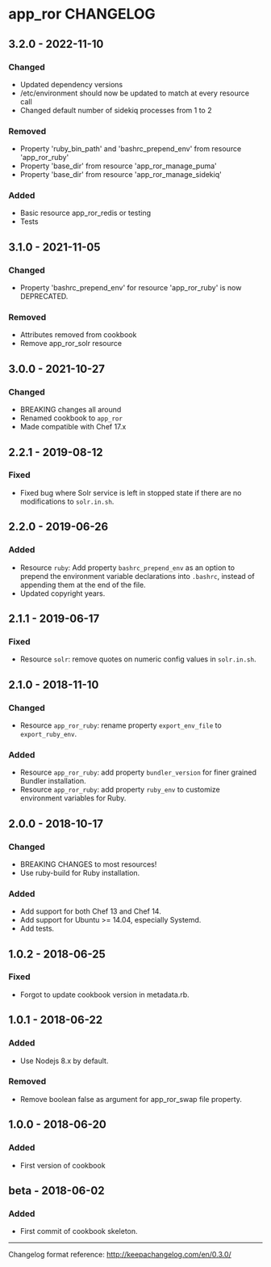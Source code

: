 # app_ror CHANGELOG

## 3.2.0 - 2022-11-10
### Changed
- Updated dependency versions
- /etc/environment should now be updated to match at every resource call
- Changed default number of sidekiq processes from 1 to 2

### Removed
- Property 'ruby_bin_path' and 'bashrc_prepend_env' from resource 'app_ror_ruby'
- Property 'base_dir' from resource 'app_ror_manage_puma'
- Property 'base_dir' from resource 'app_ror_manage_sidekiq'

### Added
- Basic resource app_ror_redis or testing
- Tests

## 3.1.0 - 2021-11-05
### Changed
- Property 'bashrc_prepend_env' for resource 'app_ror_ruby' is now DEPRECATED.

### Removed
- Attributes removed from cookbook
- Remove app_ror_solr resource

## 3.0.0 - 2021-10-27
### Changed
- BREAKING changes all around
- Renamed cookbook  to `app_ror`
- Made compatible with Chef 17.x

## 2.2.1 - 2019-08-12
### Fixed
- Fixed bug where Solr service is left in stopped state if there are no modifications to `solr.in.sh`.

## 2.2.0 - 2019-06-26
### Added
- Resource `ruby`: Add property `bashrc_prepend_env` as an option to prepend the environment variable declarations into `.bashrc`, instead of appending them at the end of the file.
- Updated copyright years.

## 2.1.1 - 2019-06-17
### Fixed
- Resource `solr`: remove quotes on numeric config values in `solr.in.sh`.

## 2.1.0 - 2018-11-10
### Changed
- Resource `app_ror_ruby`: rename property `export_env_file` to `export_ruby_env`.

### Added
- Resource `app_ror_ruby`: add property `bundler_version` for finer grained Bundler installation.
- Resource `app_ror_ruby`: add property `ruby_env` to customize environment variables for Ruby.

## 2.0.0 - 2018-10-17
### Changed
- BREAKING CHANGES to most resources!
- Use ruby-build for Ruby installation.

### Added
- Add support for both Chef 13 and Chef 14.
- Add support for Ubuntu >= 14.04, especially Systemd.
- Add tests.

## 1.0.2 - 2018-06-25
### Fixed
- Forgot to update cookbook version in metadata.rb.

## 1.0.1 - 2018-06-22
### Added
- Use Nodejs 8.x by default.

### Removed
- Remove boolean false as argument for app_ror_swap file property.

## 1.0.0 - 2018-06-20
### Added
- First version of cookbook

## beta - 2018-06-02
### Added
- First commit of cookbook skeleton.

---
Changelog format reference: http://keepachangelog.com/en/0.3.0/
